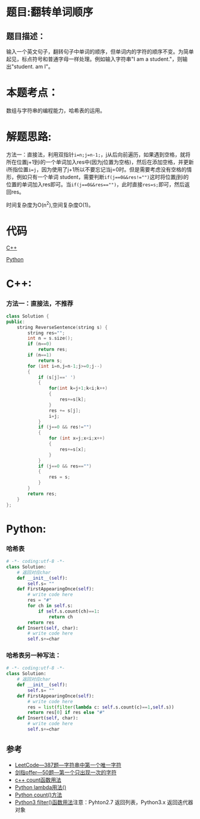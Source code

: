 # 题目:翻转单词顺序
## 题目描述：
输入一个英文句子，翻转句子中单词的顺序，但单词内的字符的顺序不变。为简单起见，标点符号和普通字母一样处理。例如输入字符串"I am a student."，则输出"student. am I"。


# 本题考点：
  
  数组与字符串的编程能力，哈希表的运用。
  
# 解题思路:
  方法一：直接法，利用双指针``i=n;j=n-1;``，j从后向前遍历，如果遇到空格，就将所在位置j+1到i的一个单词加入res中(因为j位置为空格)，然后在添加空格，并更新i所指位置``i=j``，因为使用了j+1所以不要忘记当j=0时。但是需要考虑没有空格的情形，例如只有一个单词 student，需要判断``if(j==0&&res!="")``这时将位置j到i的位置的单词加入res即可。当``if(j==0&&res=="")``，此时直接``res=s;``即可，然后返回res。
  
  时间复杂度为O(n<sup>2</sup>),空间复杂度O(1)。  
# 代码

[C++](./ReverseWordsInSentence.cpp)

[Python](./ReverseWordsInSentence.py)

# C++: 
### 方法一：直接法，不推荐
```c++
class Solution {
public:
    string ReverseSentence(string s) {
        string res="";
        int n = s.size();
        if (n==0)
            return res;
        if (n==1)
            return s;
        for (int i=n,j=n-1;j>=0;j--)
        {
            if (s[j]==' ')
            {
                for(int k=j+1;k<i;k++)
                {
                    res+=s[k];
                }
                res += s[j];
                i=j;
            }
            if (j==0 && res!="")
            {
                for (int x=j;x<i;x++)
                {
                    res+=s[x];
                }
            }
            if (j==0 && res=="")
            {
                res = s;
            }
        }
        return res;
    }
};
```
# Python:
### 哈希表
```python
# -*- coding:utf-8 -*-
class Solution:
    # 返回对应char
    def __init__(self):
        self.s= ""
    def FirstAppearingOnce(self):
        # write code here
        res = "#"
        for ch in self.s:
            if self.s.count(ch)==1:
                return ch
        return res
    def Insert(self, char):
        # write code here
        self.s+=char
```
### 哈希表另一种写法：
```python
# -*- coding:utf-8 -*-
class Solution:
    # 返回对应char
    def __init__(self):
        self.s= ""
    def FirstAppearingOnce(self):
        # write code here
        res = list(filter(lambda c: self.s.count(c)==1,self.s))
        return res[0] if res else "#"
    def Insert(self, char):
        # write code here
        self.s+=char
```

## 参考
  -  [LeetCode—387题—字符串中第一个唯一字符](https://github.com/bryceustc/LeetCode_Note/blob/master/cpp/First-Unique-Character-In-A-String/README.md)
  -  [剑指offer—50题—第一个只出现一次的字符](https://github.com/bryceustc/CodingInterviews/blob/master/FirstNotRepeatingChar/README.md)
  -  [c++ count函数用法](https://blog.csdn.net/qq_36122764/article/details/82429976)
  -  [Python lambda用法()](https://blog.csdn.net/u011630575/article/details/79450225)
  -  [Python count()方法](https://www.runoob.com/python/att-string-count.html)
  -  [Python3 filter()函数用法](https://www.runoob.com/python3/python3-func-filter.html)注意：Pyhton2.7 返回列表，Python3.x 返回迭代器对象
  
  



